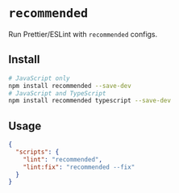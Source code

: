 # `recommended`

Run Prettier/ESLint with `recommended` configs.

## Install

```bash
# JavaScript only
npm install recommended --save-dev
# JavaScript and TypeScript
npm install recommended typescript --save-dev
```

## Usage

```JSON
{
  "scripts": {
    "lint": "recommended",
    "lint:fix": "recommended --fix"
  }
}
```
